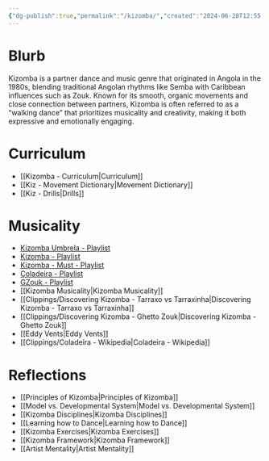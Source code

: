 ```yaml
---
{"dg-publish":true,"permalink":"/kizomba/","created":"2024-06-28T12:55:26.000-04:00","updated":"2025-07-29T12:20:26.320-04:00"}
---
```



# Blurb

Kizomba is a partner dance and music genre that originated in Angola in the 1980s, blending traditional Angolan rhythms like Semba with Caribbean influences such as Zouk. Known for its smooth, organic movements and close connection between partners, Kizomba is often referred to as a “walking dance” that prioritizes musicality and creativity, making it both expressive and emotionally engaging.

# Curriculum

- [[Kizomba - Curriculum\|Curriculum]]
- [[Kiz - Movement Dictionary\|Movement Dictionary]]
- [[Kiz - Drills\|Drills]]

# Musicality

- [Kizomba Umbrela - Playlist](https://open.spotify.com/playlist/4vCODB1vWVWzpaxpPJGLvW?si=fc8d06aac8ec4d39)
- [Kizomba - Playlist](https://open.spotify.com/playlist/6yshIH9BNe4z4R7JZyggkM?si=8462364d9b104b6b)
- [Kizomba - Must - Playlist](https://open.spotify.com/playlist/2pB08ZLCTiAryZuWD5elrw?si=749eb484d520464e)
- [Coladeira - Playlist](https://open.spotify.com/playlist/2ebdz15cTiSyyIjHtctiFF?si=e93f4dc5c19f4620)
- [GZouk - Playlist](https://open.spotify.com/playlist/5jvDupodQSMoN84RMfEwgD?si=9c21c2fdb17147f0)
- [[Kizomba Musicality\|Kizomba Musicality]]
- [[Clippings/Discovering Kizomba - Tarraxo vs Tarraxinha\|Discovering Kizomba - Tarraxo vs Tarraxinha]]
- [[Clippings/Discovering Kizomba - Ghetto Zouk\|Discovering Kizomba - Ghetto Zouk]]
- [[Eddy Vents\|Eddy Vents]]
- [[Clippings/Coladeira - Wikipedia\|Coladeira - Wikipedia]]

# Reflections

- [[Principles of Kizomba\|Principles of Kizomba]]
- [[Model vs. Developmental System\|Model vs. Developmental System]]
- [[Kizomba Disciplines\|Kizomba Disciplines]]
- [[Learning how to Dance\|Learning how to Dance]]
- [[Kizomba Exercises\|Kizomba Exercises]]
- [[Kizomba Framework\|Kizomba Framework]]
- [[Artist Mentality\|Artist Mentality]]
